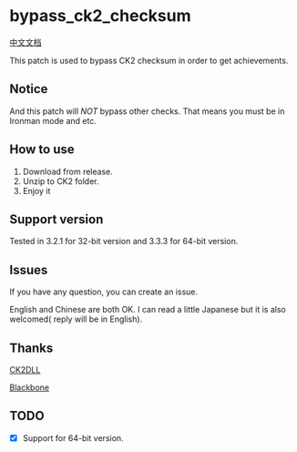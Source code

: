 #  bypass_ck2_checksum

[中文文档](readme_zh-cn.md)

This patch is used to bypass CK2 checksum in order to get achievements.

## Notice

And this patch will *NOT* bypass other checks. That means you must be in Ironman mode and etc.

## How to use

1. Download from release.
2. Unzip to CK2 folder.
3. Enjoy it

## Support version

Tested in 3.2.1 for 32-bit version and 3.3.3 for 64-bit version.

## Issues

If you have any question, you can create an issue.

English and Chinese are both OK. I can read a little Japanese but it is also welcomed( reply will be in English).

## Thanks

[CK2DLL](https://github.com/matanki-saito/CK2dll)

[Blackbone](https://github.com/DarthTon/Blackbone/)

## TODO

- [x] Support for 64-bit version.



